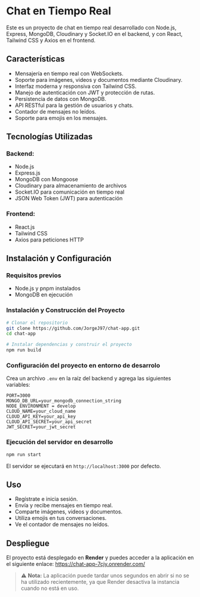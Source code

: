 # Chat en Tiempo Real

Este es un proyecto de chat en tiempo real desarrollado con Node.js, Express, MongoDB, Cloudinary y Socket.IO en el backend, y con React, Tailwind CSS y Axios en el frontend.

## Características
- Mensajería en tiempo real con WebSockets.
- Soporte para imágenes, videos y documentos mediante Cloudinary.
- Interfaz moderna y responsiva con Tailwind CSS.
- Manejo de autenticación con JWT y protección de rutas.
- Persistencia de datos con MongoDB.
- API RESTful para la gestión de usuarios y chats.
- Contador de mensajes no leídos.
- Soporte para emojis en los mensajes.

## Tecnologías Utilizadas

### Backend:
- Node.js
- Express.js
- MongoDB con Mongoose
- Cloudinary para almacenamiento de archivos
- Socket.IO para comunicación en tiempo real
- JSON Web Token (JWT) para autenticación

### Frontend:
- React.js
- Tailwind CSS
- Axios para peticiones HTTP

## Instalación y Configuración

### Requisitos previos
- Node.js y pnpm instalados
- MongoDB en ejecución

### Instalación y Construcción del Proyecto
```bash
# Clonar el repositorio
git clone https://github.com/JorgeJ97/chat-app.git
cd chat-app

# Instalar dependencias y construir el proyecto
npm run build
```

### Configuración del proyecto en entorno de desarrolo
Crea un archivo `.env` en la raíz del backend y agrega las siguientes variables:
```env
PORT=3000
MONGO_DB_URL=your_mongodb_connection_string
NODE_ENVIRONMENT = develop
CLOUD_NAME=your_cloud_name
CLOUD_API_KEY=your_api_key
CLOUD_API_SECRET=your_api_secret
JWT_SECRET=your_jwt_secret
```

### Ejecución del servidor en desarrollo
```bash
npm run start
```

El servidor se ejecutará en `http://localhost:3000` por defecto.

## Uso
- Regístrate e inicia sesión.
- Envía y recibe mensajes en tiempo real.
- Comparte imágenes, videos y documentos.
- Utiliza emojis en tus conversaciones.
- Ve el contador de mensajes no leídos.

## Despliegue
El proyecto está desplegado en **Render** y puedes acceder a la aplicación en el siguiente enlace:
https://chat-app-7cjy.onrender.com/

> ⚠ **Nota:** La aplicación puede tardar unos segundos en abrir si no se ha utilizado recientemente, ya que Render desactiva la instancia cuando no está en uso.
